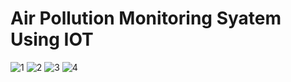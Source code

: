 # Air Pollution Monitoring Syatem Using IOT
![1](https://github.com/user-attachments/assets/4d048a42-bf1e-4015-aed8-8a1f58fcf338)
![2](https://github.com/user-attachments/assets/08eaca8a-57b9-478f-a2d0-f4476fdd5bc9)
![3](https://github.com/user-attachments/assets/dd0568af-848b-44be-bef3-a43cb0ef164c)
![4](https://github.com/user-attachments/assets/c7479905-65e4-4889-8e1d-785556bc117c)
